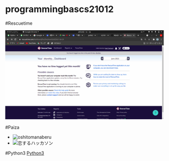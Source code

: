 # programmingbascs21012

#Rescuetime

![Rescuetime](./image/Res.png)

#Paiza
- ![oshitomanaberu](./image/oshi)
- ![恋するハッカソン](./image/idol)

#Python3
[Python3](https://github.com/n21012/lesson.git)
